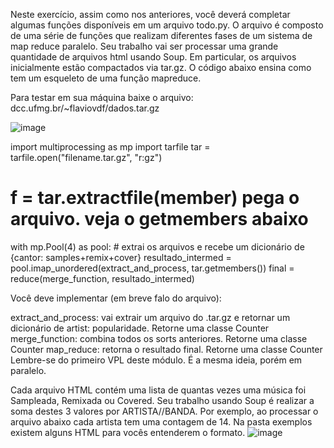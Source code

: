 Neste exercício, assim como nos anteriores, você deverá completar algumas funções disponíveis em um arquivo todo.py. O arquivo é composto de uma série de funções que realizam diferentes fases de um sistema de map reduce paralelo. Seu trabalho vai ser processar uma grande quantidade de arquivos html usando Soup. Em particular, os arquivos inicialmente estão compactados via tar.gz. O código abaixo ensina como tem um esqueleto de uma função mapreduce.

Para testar em sua máquina baixe o arquivo: dcc.ufmg.br/~flaviovdf/dados.tar.gz

![image](https://github.com/user-attachments/assets/71478e2c-7407-47b1-b587-f7ce6528bac7)


import multiprocessing as mp
import tarfile
tar = tarfile.open("filename.tar.gz", "r:gz")
# f = tar.extractfile(member) pega o arquivo. veja o getmembers abaixo
with mp.Pool(4) as pool:
    # extrai os arquivos e recebe um dicionário de {cantor: samples+remix+cover}
    resultado_intermed = pool.imap_unordered(extract_and_process,  tar.getmembers())
    final = reduce(merge_function, resultado_intermed)


Você deve implementar (em breve falo do arquivo):

extract_and_process: vai extrair um arquivo do .tar.gz e retornar um dicionário de artist: popularidade. Retorne uma classe Counter
merge_function: combina todos os sorts anteriores. Retorne uma classe Counter
map_reduce: retorna o resultado final. Retorne uma classe Counter
Lembre-se do primeiro VPL deste módulo. É a mesma ideia, porém em paralelo.

Cada arquivo HTML contém uma lista de quantas vezes uma música foi Sampleada, Remixada ou Covered. Seu trabalho usando Soup é realizar a soma destes 3 valores por ARTISTA//BANDA. Por exemplo, ao processar o arquivo abaixo cada artista tem uma contagem de 14. Na pasta exemplos existem alguns HTML para vocês entenderem o formato.
![image](https://github.com/user-attachments/assets/70fc51cd-6887-43d3-bf9c-b8c77c2e10b3)

